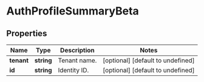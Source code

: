 # AuthProfileSummaryBeta

## Properties

Name | Type | Description | Notes
------------ | ------------- | ------------- | -------------
**tenant** | **string** | Tenant name. | [optional] [default to undefined]
**id** | **string** | Identity ID. | [optional] [default to undefined]

